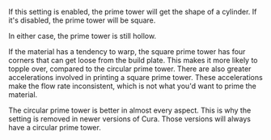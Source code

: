 If this setting is enabled, the prime tower will get the shape of a cylinder. If it's disabled, the prime tower will be square.

In either case, the prime tower is still hollow.

If the material has a tendency to warp, the square prime tower has four corners that can get loose from the build plate. This makes it more likely to topple over, compared to the circular prime tower. There are also greater accelerations involved in printing a square prime tower. These accelerations make the flow rate inconsistent, which is not what you'd want to prime the material.

The circular prime tower is better in almost every aspect. This is why the setting is removed in newer versions of Cura. Those versions will always have a circular prime tower.